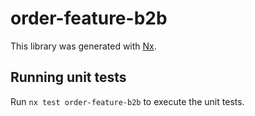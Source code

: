 # order-feature-b2b

This library was generated with [Nx](https://nx.dev).

## Running unit tests

Run `nx test order-feature-b2b` to execute the unit tests.
